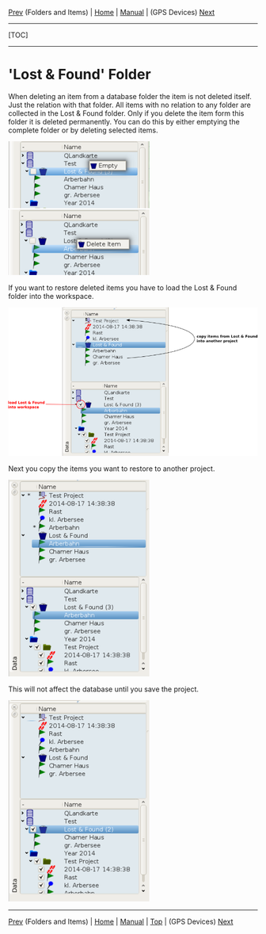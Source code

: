 [Prev](DocGisDatabaseFoldersItems) (Folders and Items) | [Home](Home) | [Manual](DocMain) | (GPS Devices) [Next](DocGisDevices)
- - -
[TOC]
- - -

# 'Lost & Found' Folder

When deleting an item from a database folder the item is not deleted itself. Just the relation with that folder. All items with no relation to any folder are collected in the Lost & Found folder. Only if you delete the item form this folder it is deleted permanently. You can do this by either emptying the complete folder or by deleting selected items.

![maproom2](images/DocGisDatabaseLostFound/maproom1.png) ![maproom2](images/DocGisDatabaseLostFound/maproom2.png)

If you want to restore deleted items you have to load the Lost & Found folder into the workspace.

![maproom2](images/DocGisDatabaseLostFound/maproom4.png)

Next you copy the items you want to restore to another project.

![maproom2](images/DocGisDatabaseLostFound/maproom5.png)

This will not affect the database until you save the project.

![maproom2](images/DocGisDatabaseLostFound/maproom6.png)

- - -
[Prev](DocGisDatabaseFoldersItems) (Folders and Items) | [Home](Home) | [Manual](DocMain) | [Top](#) | (GPS Devices) [Next](DocGisDevices)
